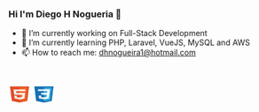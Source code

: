 ### Hi I'm Diego H Nogueria 👋

- 🔭 I’m currently working on Full-Stack Development
- 🌱 I’m currently learning PHP, Laravel, VueJS, MySQL and AWS
- 📫 How to reach me: dhnogueira1@hotmail.com

##
<div style="display: inline_block"><br>
  <img align="center" alt="Diego-HTML" height="30" width="40" src="https://raw.githubusercontent.com/devicons/devicon/master/icons/html5/html5-original.svg">
  <img align="center" alt="Diego-CSS" height="30" width="40" src="https://raw.githubusercontent.com/devicons/devicon/master/icons/css3/css3-original.svg">
</div>
